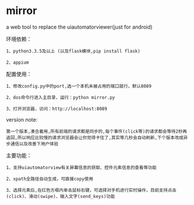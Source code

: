# mirror
a web tool to replace the uiautomatorviewer(just for android)

环境依赖：
	
	1、python3.3.5及以上 (以及flask模块,pip install flask)

	2、appium

配置使用：

	1、修改config.py中的port,选一个本机未被占用的端口就行，默认8089

	2、dos命令行进入主目录，运行：python mirror.py 

	3、打开浏览器，访问：http://localhost:8089


version note:

	第一个版本,凑合着用,所有前端的请求都是同步的,每个事件(click等)的请求都会等待2秒再返回,所以响应比较慢的请求浏览器会让你觉得卡住了,其实等几秒会自动刷新,下个版本改成异步通信以及改善下用户体验


主要功能：

	1、支持uiautomatorview有关屏幕信息的获取、控件元素信息的查看等功能

	2、xpath全路径自动生成，可直接copy使用

	3、选择元素后,在红色方框内单击鼠标右键，可选择对手机进行实时操作，目前支持点击(click)、滑动(swipe)、输入文字(send_keys)功能

